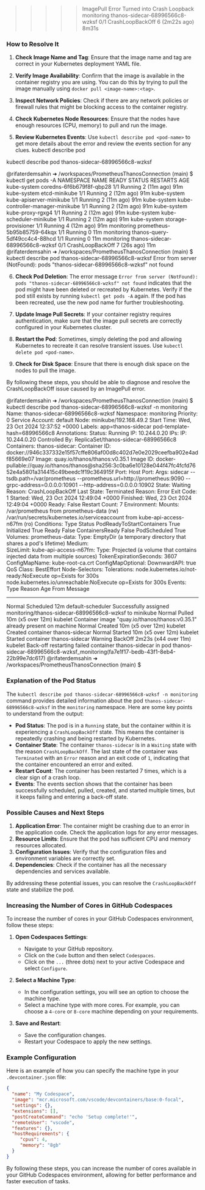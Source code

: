 
>>>>> ImagePull Error Turned into Crash Loopback 
monitoring    thanos-sidecar-68996566c8-wzksf    0/1     CrashLoopBackOff   6 (2m22s ago)   8m31s



### How to Resolve It

1. **Check Image Name and Tag**: Ensure that the image name and tag are correct in your Kubernetes deployment YAML file.

2. **Verify Image Availability**: Confirm that the image is available in the container registry you are using. You can do this by trying to pull the image manually using `docker pull <image-name>:<tag>`.

3. **Inspect Network Policies**: Check if there are any network policies or firewall rules that might be blocking access to the container registry.

4. **Check Kubernetes Node Resources**: Ensure that the nodes have enough resources (CPU, memory) to pull and run the image.

5. **Review Kubernetes Events**: Use `kubectl describe pod <pod-name>` to get more details about the error and review the events section for any clues.
kubectl describe pod <pod-name>

kubectl describe pod thanos-sidecar-68996566c8-wzksf 



@rifaterdemsahin ➜ /workspaces/PrometheusThanosConnection (main) $ kubectl get pods -A
NAMESPACE     NAME                               READY   STATUS             RESTARTS      AGE
kube-system   coredns-6f6b679f8f-qbp28           1/1     Running            2 (11m ago)   91m
kube-system   etcd-minikube                      1/1     Running            2 (12m ago)   91m
kube-system   kube-apiserver-minikube            1/1     Running            2 (11m ago)   91m
kube-system   kube-controller-manager-minikube   1/1     Running            2 (12m ago)   91m
kube-system   kube-proxy-rgxg4                   1/1     Running            2 (12m ago)   91m
kube-system   kube-scheduler-minikube            1/1     Running            2 (12m ago)   91m
kube-system   storage-provisioner                1/1     Running            4 (12m ago)   91m
monitoring    prometheus-5b95b85759-64kqx        1/1     Running            0             11m
monitoring    thanos-query-5df49cc4c4-88hcd      1/1     Running            0             11m
monitoring    thanos-sidecar-68996566c8-wzksf    0/1     CrashLoopBackOff   7 (26s ago)   11m
@rifaterdemsahin ➜ /workspaces/PrometheusThanosConnection (main) $ kubectl describe pod thanos-sidecar-68996566c8-wzksf
Error from server (NotFound): pods "thanos-sidecar-68996566c8-wzksf" not found


6. **Check Pod Deletion**: The error message `Error from server (NotFound): pods "thanos-sidecar-68996566c8-wzksf" not found` indicates that the pod might have been deleted or recreated by Kubernetes. Verify if the pod still exists by running `kubectl get pods -A` again. If the pod has been recreated, use the new pod name for further troubleshooting.


6. **Update Image Pull Secrets**: If your container registry requires authentication, make sure that the image pull secrets are correctly configured in your Kubernetes cluster.

7. **Restart the Pod**: Sometimes, simply deleting the pod and allowing Kubernetes to recreate it can resolve transient issues. Use `kubectl delete pod <pod-name>`.

8. **Check for Disk Space**: Ensure that there is enough disk space on the nodes to pull the image.

By following these steps, you should be able to diagnose and resolve the CrashLoopBackOff issue caused by an ImagePull error.


@rifaterdemsahin ➜ /workspaces/PrometheusThanosConnection (main) $ kubectl describe pod thanos-sidecar-68996566c8-wzksf -n monitoring
Name:             thanos-sidecar-68996566c8-wzksf
Namespace:        monitoring
Priority:         0
Service Account:  default
Node:             minikube/192.168.49.2
Start Time:       Wed, 23 Oct 2024 12:37:52 +0000
Labels:           app=thanos-sidecar
                  pod-template-hash=68996566c8
Annotations:      <none>
Status:           Running
IP:               10.244.0.20
IPs:
  IP:           10.244.0.20
Controlled By:  ReplicaSet/thanos-sidecar-68996566c8
Containers:
  thanos-sidecar:
    Container ID:  docker://946c337332e15f57cffe806af00d8c402d7e0e2029ceefba902e4adf85669e07
    Image:         quay.io/thanos/thanos:v0.35.1
    Image ID:      docker-pullable://quay.io/thanos/thanos@sha256:3c0ba6e10128e044f47fc4fcfd7652e4a5801a314415c49beedc1f19c364915f
    Port:          <none>
    Host Port:     <none>
    Args:
      sidecar
      --tsdb.path=/var/prometheus
      --prometheus.url=http://prometheus:9090
      --grpc-address=0.0.0.0:10901
      --http-address=0.0.0.0:10902
    State:          Waiting
      Reason:       CrashLoopBackOff
    Last State:     Terminated
      Reason:       Error
      Exit Code:    1
      Started:      Wed, 23 Oct 2024 12:49:04 +0000
      Finished:     Wed, 23 Oct 2024 12:49:04 +0000
    Ready:          False
    Restart Count:  7
    Environment:    <none>
    Mounts:
      /var/prometheus from prometheus-data (rw)
      /var/run/secrets/kubernetes.io/serviceaccount from kube-api-access-n67fm (ro)
Conditions:
  Type                        Status
  PodReadyToStartContainers   True 
  Initialized                 True 
  Ready                       False 
  ContainersReady             False 
  PodScheduled                True 
Volumes:
  prometheus-data:
    Type:       EmptyDir (a temporary directory that shares a pod's lifetime)
    Medium:     
    SizeLimit:  <unset>
  kube-api-access-n67fm:
    Type:                    Projected (a volume that contains injected data from multiple sources)
    TokenExpirationSeconds:  3607
    ConfigMapName:           kube-root-ca.crt
    ConfigMapOptional:       <nil>
    DownwardAPI:             true
QoS Class:                   BestEffort
Node-Selectors:              <none>
Tolerations:                 node.kubernetes.io/not-ready:NoExecute op=Exists for 300s
                             node.kubernetes.io/unreachable:NoExecute op=Exists for 300s
Events:
  Type     Reason     Age                   From               Message
  ----     ------     ----                  ----               -------
  Normal   Scheduled  12m                   default-scheduler  Successfully assigned monitoring/thanos-sidecar-68996566c8-wzksf to minikube
  Normal   Pulled     10m (x5 over 12m)     kubelet            Container image "quay.io/thanos/thanos:v0.35.1" already present on machine
  Normal   Created    10m (x5 over 12m)     kubelet            Created container thanos-sidecar
  Normal   Started    10m (x5 over 12m)     kubelet            Started container thanos-sidecar
  Warning  BackOff    2m23s (x44 over 11m)  kubelet            Back-off restarting failed container thanos-sidecar in pod thanos-sidecar-68996566c8-wzksf_monitoring(fa7e1f17-bedb-43f1-8eb4-22b99e7dc617)
@rifaterdemsahin ➜ /workspaces/PrometheusThanosConnection (main) $ 

>>>>>>>>>>>>>>>>>>>>>>>>>>>>>>>>>>>>>>>>>>>>>>


### Explanation of the Pod Status

The `kubectl describe pod thanos-sidecar-68996566c8-wzksf -n monitoring` command provides detailed information about the pod `thanos-sidecar-68996566c8-wzksf` in the `monitoring` namespace. Here are some key points to understand from the output:

- **Pod Status**: The pod is in a `Running` state, but the container within it is experiencing a `CrashLoopBackOff` state. This means the container is repeatedly crashing and being restarted by Kubernetes.
- **Container State**: The container `thanos-sidecar` is in a `Waiting` state with the reason `CrashLoopBackOff`. The last state of the container was `Terminated` with an `Error` reason and an exit code of `1`, indicating that the container encountered an error and exited.
- **Restart Count**: The container has been restarted 7 times, which is a clear sign of a crash loop.
- **Events**: The events section shows that the container has been successfully scheduled, pulled, created, and started multiple times, but it keeps failing and entering a back-off state.

### Possible Causes and Next Steps

1. **Application Error**: The container might be crashing due to an error in the application code. Check the application logs for any error messages.
2. **Resource Limits**: Ensure that the pod has sufficient CPU and memory resources allocated.
3. **Configuration Issues**: Verify that the configuration files and environment variables are correctly set.
4. **Dependencies**: Check if the container has all the necessary dependencies and services available.

By addressing these potential issues, you can resolve the `CrashLoopBackOff` state and stabilize the pod.

>>>>>

### Increasing the Number of Cores in GitHub Codespaces

To increase the number of cores in your GitHub Codespaces environment, follow these steps:

1. **Open Codespaces Settings**:
    - Navigate to your GitHub repository.
    - Click on the `Code` button and then select `Codespaces`.
    - Click on the `...` (three dots) next to your active Codespace and select `Configure`.

2. **Select a Machine Type**:
    - In the configuration settings, you will see an option to choose the machine type.
    - Select a machine type with more cores. For example, you can choose a `4-core` or `8-core` machine depending on your requirements.

3. **Save and Restart**:
    - Save the configuration changes.
    - Restart your Codespace to apply the new settings.

### Example Configuration

Here is an example of how you can specify the machine type in your `.devcontainer.json` file:

```json
{
  "name": "My Codespace",
  "image": "mcr.microsoft.com/vscode/devcontainers/base:0-focal",
  "settings": {},
  "extensions": [],
  "postCreateCommand": "echo 'Setup complete!'",
  "remoteUser": "vscode",
  "features": {},
  "hostRequirements": {
     "cpus": 4,
     "memory": "8gb"
  }
}
```

By following these steps, you can increase the number of cores available in your GitHub Codespaces environment, allowing for better performance and faster execution of tasks.